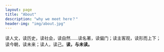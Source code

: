 ```yaml
---
layout: page
title: "About"
description: "why we meet here？"
header-img: "img/about.jpg"
---
```


读人文，读历史，读社会，读自然……读名著，读偏门；读主客观，读形而上下；读今朝，读未来；读人，读己。**读，与未读。**
	